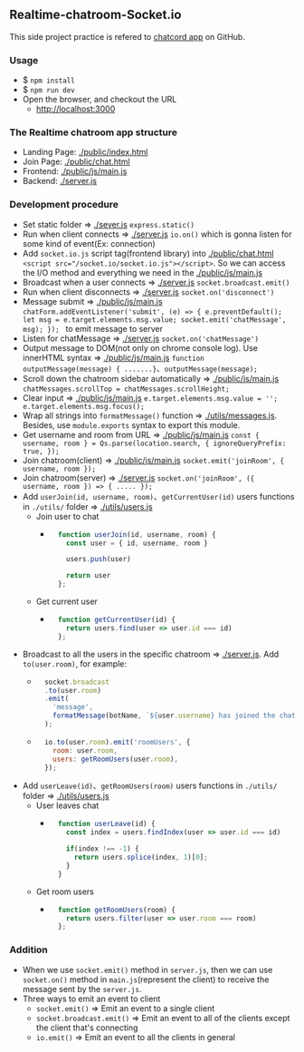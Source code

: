 Realtime-chatroom-Socket.io
----
This side project practice is refered to [chatcord app](https://github.com/bradtraversy/chatcord) on GitHub.

### Usage
- $ `npm install`
- $ `npm run dev`
- Open the browser, and checkout the URL
  + [http://localhost:3000](http://localhost:3000)

### The Realtime chatroom app structure
- Landing Page: [./public/index.html](./public/index.html)
- Join Page: [./public/chat.html](./public/chat.html)
- Frontend: [./public/js/main.js](./public/js/main.js)
- Backend: [./server.js](./server.js)

### Development procedure
- Set static folder => [./sever.js](./server.js) `express.static()`
- Run when client connects => [./server.js](./server.js) `io.on()` which is gonna listen for some kind of event(Ex: connection)
- Add `socket.io.js` script tag(frontend library) into [./public/chat.html](./public/chat.html) `<script src="/socket.io/socket.io.js"></script>`. So we can access the I/O method and everything we need in the [./public/js/main.js](./public/js/main.js)
- Broadcast when a user connects => [./server.js](./server.js) `socket.broadcast.emit()`
- Run when client disconnects => [./server.js](./server.js) `socket.on('disconnect')`
- Message submit => [./public/js/main.js](./public/js/main.js) `chatForm.addEventListener('submit', (e) => {
  e.preventDefault();
  let msg = e.target.elements.msg.value;
  socket.emit('chatMessage', msg);
});
` to emit message to server
- Listen for chatMessage => [./server.js](./server.js) `socket.on('chatMessage')`
- Output message to DOM(not only on chrome console log). Use innerHTML syntax => [./public/js/main.js](./public/js/main.js) `function outputMessage(message) { .......}`、`outputMessage(message);`
- Scroll down the chatroom sidebar automatically => [./public/js/main.js](./public/js/main.js) `chatMessages.scrollTop = chatMessages.scrollHeight;`
- Clear input => [./public/js/main.js](./public/js/main.js) `e.target.elements.msg.value = ''; e.target.elements.msg.focus();`
- Wrap all strings into `formatMessage()` function => [./utils/messages.js](./utils/messages.js). Besides, use `module.exports` syntax to export this module.
- Get username and room from URL => [./public/js/main.js](./public/js/main.js) `const { username, room } = Qs.parse(location.search, {
  ignoreQueryPrefix: true,
});`
- Join chatroom(client) => [./public/js/main.js](./public/js/main.js) `socket.emit('joinRoom', { username, room });`
- Join chatroom(server) => [./server.js](./server.js) `socket.on('joinRoom', ({ username, room }) => { ..... });`
- Add `userJoin(id, username, room)`、`getCurrentUser(id)` users functions in `./utils/` folder => [./utils/users.js](./utils/users.js)
  + Join user to chat
    * ```js
        function userJoin(id, username, room) {
          const user = { id, username, room }

          users.push(user)

          return user
        };
      ```
  + Get current user
    * ```js
        function getCurrentUser(id) {
          return users.find(user => user.id === id)
        };
      ```
- Broadcast to all the users in the specific chatroom => [./server.js](./server.js). Add `to(user.room)`, for example:
  + ```js
      socket.broadcast
      .to(user.room)
      .emit(
        'message',
        formatMessage(botName, `${user.username} has joined the chat`)
      );
      ```
  + ```js
      io.to(user.room).emit('roomUsers', {
        room: user.room,
        users: getRoomUsers(user.room),
      });
    ```
- Add `userLeave(id)`、`getRoomUsers(room)` users functions in `./utils/` folder => [./utils/users.js](./utils/users.js)
  + User leaves chat
    * ```js
        function userLeave(id) {
          const index = users.findIndex(user => user.id === id)

          if(index !== -1) {
            return users.splice(index, 1)[0];
          }
        }
      ```
  + Get room users
    * ```js
        function getRoomUsers(room) {
          return users.filter(user => user.room === room)
        };
      ```



### Addition
- When we use `socket.emit()` method in `server.js`, then we can use `socket.on()` method in `main.js`(represent the client) to receive the message sent by the `server.js`.
- Three ways to emit an event to client
  + `socket.emit()` => Emit an event to a single client
  + `socket.broadcast.emit()` => Emit an event to all of the clients except the client that's connecting
  + `io.emit()` => Emit an event to all the clients in general
